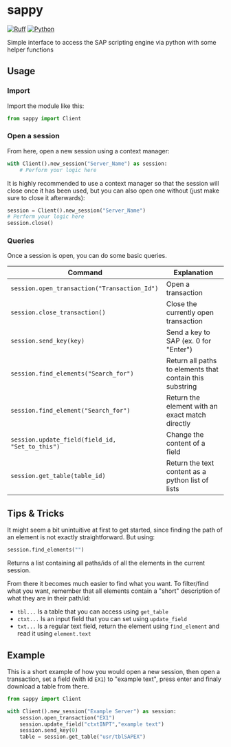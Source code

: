 # sappy
[![Ruff](https://img.shields.io/endpoint?url=https://raw.githubusercontent.com/astral-sh/ruff/main/assets/badge/v2.json)](https://github.com/astral-sh/ruff)
[![Python](https://img.shields.io/badge/python-3.10+-blue)](https://www.python.org/)

Simple interface to access the SAP scripting engine via python with some helper functions

## Usage

### Import
Import the module like this:

```python
from sappy import Client
```

### Open a session
From here, open a new session using a context manager:

```python
with Client().new_session("Server_Name") as session:
    # Perform your logic here
```

It is highly recommended to use a context manager so that the session will close once it has been used, but you can also open one without (just make sure to close it afterwards):

```python
session = Client().new_session("Server_Name")
# Perform your logic here
session.close()
```

### Queries
Once a session is open, you can do some basic queries. 

| Command | Explanation |
| --- | --- |
| `session.open_transaction("Transaction_Id")` | Open a transaction |
| `session.close_transaction()` | Close the currently open transaction |
| `session.send_key(key)` | Send a key to SAP (ex. 0 for "Enter")|  
| `session.find_elements("Search_for")` | Return all paths to elements that contain this substring |
| `session.find_element("Search_for")` | Return the element with an exact match directly |
| `session.update_field(field_id, "Set_to_this")` | Change the content of a field |
| `session.get_table(table_id)` | Return the text content as a python list of lists |

## Tips & Tricks
It might seem a bit unintuitive at first to get started, since finding the path of an element is not exactly straightforward. But using:

```python
session.find_elements("")
```

Returns a list containing all paths/ids of all the elements in the current session. 

From there it becomes much easier to find what you want. To filter/find what you want, remember that all elements contain a "short" description of what they are in their path/id:

- `tbl...` Is a table that you can access using `get_table`
- `ctxt...` Is an input field that you can set using `update_field`
- `txt...` Is a regular text field, return the element using `find_element` and read it using `element.text`

## Example
This is a short example of how you would open a new session, then open a transaction, set a field (with id `EX1`) to "example text", press enter and finaly download a table from there.

```python
from sappy import Client

with Client().new_session("Example Server") as session:
    session.open_transaction("EX1")
    session.update_field("ctxtINPT","example text")
    session.send_key(0)
    table = session.get_table("usr/tblSAPEX")
```
